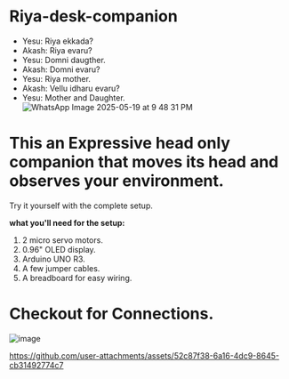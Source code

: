 ﻿# Riya-desk-companion

- Yesu: Riya ekkada?
- Akash: Riya evaru?
- Yesu: Domni daugther.
- Akash: Domni evaru?
- Yesu: Riya mother.
- Akash: Vellu idharu evaru?
- Yesu: Mother and Daughter.
  ![WhatsApp Image 2025-05-19 at 9 48 31 PM](https://github.com/user-attachments/assets/76e8472f-ecb5-43db-99b7-abdcd026cde1)


# This an Expressive head only companion that moves its head and observes your environment.

Try it yourself with the complete setup.

**what you'll need for the setup:**
1. 2 micro servo motors.
2. 0.96" OLED display.
3. Arduino UNO R3.
4. A few jumper cables.
5. A breadboard for easy wiring.

# Checkout for Connections.
![image](https://github.com/user-attachments/assets/58ba439b-c02c-482f-9e4e-d60ea7a1592b)



https://github.com/user-attachments/assets/52c87f38-6a16-4dc9-8645-cb31492774c7



